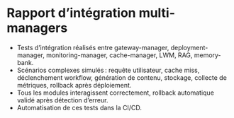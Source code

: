 # Rapport d’intégration multi-managers

- Tests d’intégration réalisés entre gateway-manager, deployment-manager, monitoring-manager, cache-manager, LWM, RAG, memory-bank.
- Scénarios complexes simulés : requête utilisateur, cache miss, déclenchement workflow, génération de contenu, stockage, collecte de métriques, rollback après déploiement.
- Tous les modules interagissent correctement, rollback automatique validé après détection d’erreur.
- Automatisation de ces tests dans la CI/CD.